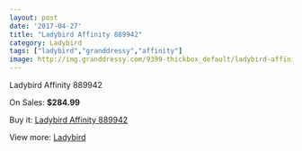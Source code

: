 ```yaml
---
layout: post
date: '2017-04-27'
title: "Ladybird Affinity 889942"
category: Ladybird
tags: ["ladybird","granddressy","affinity"]
image: http://img.granddressy.com/9399-thickbox_default/ladybird-affinity-889942.jpg
---
```

Ladybird Affinity 889942

On Sales: **$284.99**
<a href="https://www.granddressy.com/en/ladybird/8613-ladybird-affinity-889942.html"><amp-img layout="responsive" width="600" height="600" src="//img.granddressy.com/9399-thickbox_default/ladybird-affinity-889942.jpg" alt="Ladybird Affinity 889942 0" /></a>

Buy it: [Ladybird Affinity 889942](https://www.granddressy.com/en/ladybird/8613-ladybird-affinity-889942.html "Ladybird Affinity 889942")

View more: [Ladybird](https://www.granddressy.com/en/14-ladybird "Ladybird")